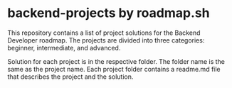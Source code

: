 # backend-projects by roadmap.sh

This repository contains a list of project solutions for the Backend Developer roadmap. The projects are divided into three categories: beginner, intermediate, and advanced.

Solution for each project is in the respective folder. The folder name is the same as the project name. Each project folder contains a readme.md file that describes the project and the solution.
